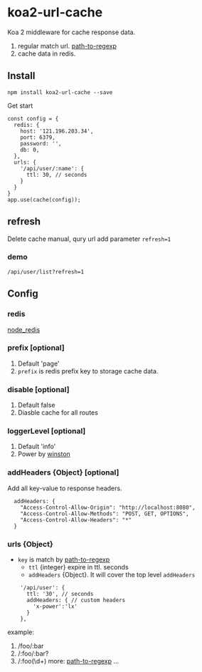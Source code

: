 # koa2-url-cache
Koa 2 middleware for cache response data.

1. regular match url. [path-to-regexp](https://github.com/pillarjs/path-to-regexp)
2. cache data in redis.

## Install

```
npm install koa2-url-cache --save
```
Get start

```
const config = {
  redis: {
    host: '121.196.203.34',
    port: 6379,
    password: '',
    db: 0,
  },
  urls: {
    '/api/user/:name': {
      ttl: 30, // seconds
    }
  }
}
app.use(cache(config));
```

## refresh
Delete cache manual, qury url add parameter `refresh=1`
### demo
`/api/user/list?refresh=1`

## Config

###  redis
[node_redis](https://github.com/NodeRedis/node_redis)

### prefix [optional]
1. Default 'page'
2. `prefix` is redis prefix key to storage cache data.

### disable [optional]
1. Default false
1. Diasble cache for all routes

###   loggerLevel [optional]
1. Default 'info'
2. Power by [winston](https://github.com/winstonjs/winston)

### addHeaders {Object} [optional]
Add all key-value to response headers.
```
  addHeaders: {
    "Access-Control-Allow-Origin": "http://localhost:8080",
    "Access-Control-Allow-Methods": "POST, GET, OPTIONS",
    "Access-Control-Allow-Headers": "*"
  }
```
### urls {Object}
* `key` is match by [path-to-regexp](https://github.com/pillarjs/path-to-regexp)
    * `ttl` {integer}  expire in ttl. seconds
    * `addHeaders` {Object}. It will cover the top level `addHeaders`

```
    '/api/user': {
      ttl: '30', // seconds
      addHeaders: { // custom headers
        'x-power':'lx'
      }
    },
```
example:
1. /foo/:bar
1. /:foo/:bar?
1. /:foo(\\d+)
more: [path-to-regexp](https://github.com/pillarjs/path-to-regexp)
...

